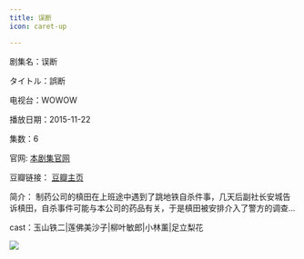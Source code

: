 ```yaml
---
title: 误断
icon: caret-up

---
```


剧集名：误断

タイトル：誤断

电视台：WOWOW

播放日期：2015-11-22

集数：6

官网: [本剧集官网](https://www.wowow.co.jp/detail/107472)

豆瓣链接： [豆瓣主页](https://movie.douban.com/subject/26616165/)


简介： 制药公司的槙田在上班途中遇到了跳地铁自杀件事，几天后副社长安城告诉槙田，自杀事件可能与本公司的药品有关，于是槙田被安排介入了警方的调查… ​​​

cast：玉山铁二|莲佛美沙子|柳叶敏郎|小林薰|足立梨花

![](https://listpic.tsgsanjiao.com/2015/2015wd.jpg)